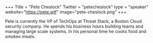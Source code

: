 +++
Title = "Pete Cheslock"
Twitter = "petecheslock"
type = "speaker"
website="https://pete.wtf"
image="pete-cheslock.png"
+++

Pete is currently the VP of TechOps at Threat Stack, a Boston Cloud security company. He spends his business hours building teams and managing large scale systems. In his personal time he cooks food and smokes meats.